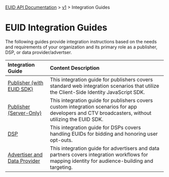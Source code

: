 [EUID API Documentation](../../README.md) > [v1](../README.md) > Integration Guides

# EUID Integration Guides

The following guides provide integration instructions based on the needs and requirements of your organization and its primary role as a publisher, DSP, or data provider/advertser. 

| Integration Guide |  Content Description |
| :--- | :--- |
| [Publisher (with EUID SDK)](./publisher-client-side.md) | This integration guide for publishers covers standard web integration scenarios that utilize the Client-Side Identity JavaScript SDK. |
| [Publisher (Server-Only)](./custom-publisher-integration.md) | This integration guide for publishers covers custom integration scenarios for app developers and CTV broadcasters, without utilizing the EUID SDK. |
| [DSP](./dsp-guide.md) | This integration guide for DSPs covers handling EUIDs for bidding and honoring user opt-outs. |
| [Advertiser and Data Provider](./advertiser-dataprovider-guide.md) | This integration guide for advertisers and data partners covers integration workflows for mapping identity for audience-building and targeting. |
